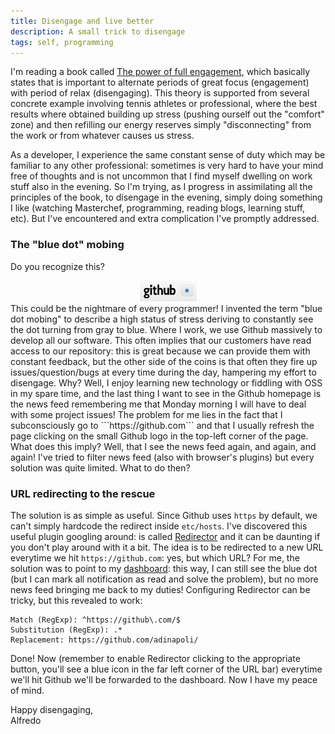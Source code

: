 ```yaml
---
title: Disengage and live better
description: A small trick to disengage
tags: self, programming
---
```


I'm reading a book called [The power of full engagement](http://www.amazon.com/Power-Full-Engagement-Managing-Performance/dp/0743226755),
which basically states that is important to alternate periods of great focus
(engagement) with period of relax (disengaging). This theory is supported from
several concrete example involving tennis athletes or professional, where the
best results where obtained building up stress (pushing ourself out the "comfort" zone)
and then refilling our energy reserves simply "disconnecting" from the work or
from whatever causes us stress.

As a developer, I experience the same constant sense of duty which may be
familiar to any other professional: sometimes is very hard to have your mind
free of thoughts and is not uncommon that I find myself dwelling on work stuff
also in the evening. So I'm trying, as I progress in assimilating all the principles
of the book, to disengage in the evening, simply doing something I like (watching 
Masterchef, programming, reading blogs, learning stuff, etc). But I've encountered
and extra complication I've promptly addressed.

### The "blue dot" mobing
Do you recognize this?
<div align="center" markdown="1">
  <img src="/img/2013/blue_dot.png"/>
</div>
This could be the nightmare of every programmer! I invented the term "blue dot mobing"
to describe a high status of stress deriving to constantly see the dot turning
from gray to blue. Where I work, we use Github massively to develop all our
software. This often implies that our customers have read access to our
repository: this is great because we can provide them with constant feedback,
but the other side of the coins is that often they fire up issues/question/bugs
at every time during the day, hampering my effort to disengage. Why?
Well, I enjoy learning new technology or fiddling with OSS in my spare time,
and the last thing I want to see in the Github homepage is the news feed
remembering me that Monday morning I will have to deal with some project issues!
The problem for me lies in the fact that I subconsciously go to ```https://github.com```
and that I usually refresh the page clicking on the small Github logo in the
top-left corner of the page. What does this imply? Well, that I see the news
feed again, and again, and again! I've tried to filter news feed (also with
browser's plugins) but every solution was quite limited. What to do then?

### URL redirecting to the rescue
The solution is as simple as useful. Since Github uses ```https``` by default, we
can't simply hardcode the redirect inside ```etc/hosts```. I've discovered this
useful plugin googling around: is called [Redirector](https://chrome.google.com/webstore/detail/redirector/lacckjdlmkdhcacjdodpjokfobckjclh)
and it can be daunting if you don't play around with it a bit. The idea is
to be redirected to a new URL everytime we hit ```https://github.com```: yes,
but which URL? For me, the solution was to point to my [dashboard](https://github.com/adinapoli):
this way, I can still see the blue dot (but I can mark all notification as read and solve
the problem), but no more news feed bringing me back to my duties!
Configuring Redirector can be tricky, but this revealed to work:

```Shell
Match (RegExp): ^https://github\.com/$
Substitution (RegExp): .*
Replacement: https://github.com/adinapoli/
```

Done! Now (remember to enable Redirector clicking to the appropriate button,
you'll see a blue icon in the far left corner of the URL bar) everytime we'll
hit Github we'll be forwarded to the dashboard.
Now I have my peace of mind.

Happy disengaging,
<br>
Alfredo

